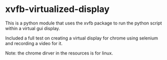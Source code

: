 # xvfb-virtualized-display
This is a python module that uses the xvfb package to run the python script within a virtual gui display.

Included a full test on creating a virtual display for chrome using selenium and recording a video for it.

Note: the chrome dirver in the resources is for linux.